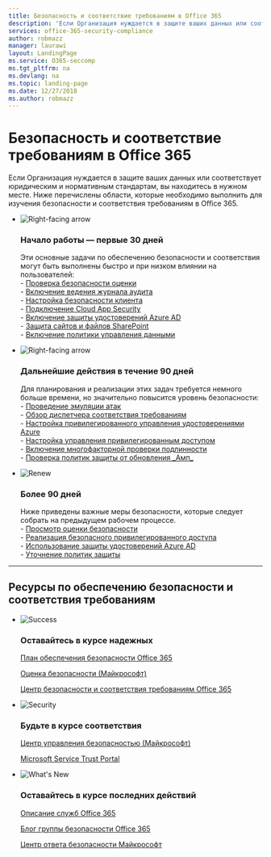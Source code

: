 ```yaml
---
title: Безопасность и соответствие требованиям в Office 365
description: 'Если Организация нуждается в защите ваших данных или соответствует юридическим и нормативным стандартам, вы находитесь в нужном месте. Здесь вы можете узнать о безопасности и совместимости в Office 365'
services: office-365-security-compliance
author: robmazz
manager: laurawi
layout: LandingPage
ms.service: O365-seccomp
ms.tgt_pltfrm: na
ms.devlang: na
ms.topic: landing-page
ms.date: 12/27/2018
ms.author: robmazz
---
```

# <a name="office-365-security-and-compliance"></a>Безопасность и соответствие требованиям в Office 365

Если Организация нуждается в защите ваших данных или соответствует юридическим и нормативным стандартам, вы находитесь в нужном месте. Ниже перечислены области, которые необходимо выполнить для изучения безопасности и соответствия требованиям в Office 365.

<ul class="cardsF panelContent">
    <li>
        <div class="cardSize">
            <div class="cardPadding">
                <div class="card">
                    <div class="cardImageOuter">
                        <div class="cardImage">
                            <img src="https://docs.microsoft.com/office/media/icons/caret-right-blue.svg" alt="Right-facing arrow" />
                        </div>
                    </div>
                    <div class="cardText">
                        <h3>Начало работы — первые 30 дней</h3>
                <p>Эти основные задачи по обеспечению безопасности и соответствия могут быть выполнены быстро и при низком влиянии на пользователей: <br> - <a href="office-365-secure-score.md" target="_blank">Проверка безопасности оценки</a> <br> - <a href="search-the-audit-log-in-security-and-compliance.md">Включение ведения журнала аудита</a> <br> - <a href="tenant-wide-setup-for-increased-security.md">Настройка безопасности клиента</a> <br> - <a href="https://docs.microsoft.com/cloud-app-security/connect-office-365-to-microsoft-cloud-app-security">Подключение Cloud App Security</a> <br> - <a href="https://docs.microsoft.com/azure/active-directory/active-directory-identityprotection-enable">Включение защиты удостоверений Azure AD</a> <br> - <a href="https://docs.microsoft.com/office365/enterprise/secure-sharepoint-online-sites-and-files">Защита сайтов и файлов SharePoint</a> <br> - <a href="configure-supervision-policies.md">Включение политики управления данными</a> </p>
                    </div>
                </div>
            </div>
        </div>
    </li>
    <li>
        <div class="cardSize">
            <div class="cardPadding">
                <div class="card">
                    <div class="cardImageOuter">
                        <div class="cardImage">
                            <img src="https://docs.microsoft.com/office/media/icons/caret-right-blue.svg" alt="Right-facing arrow" />
                        </div>
                    </div>
                    <div class="cardText">
                        <h3>Дальнейшие действия в течение 90 дней</h3>
                        <p>Для планирования и реализации этих задач требуется немного больше времени, но значительно повысится уровень безопасности: <br> - <a href="attack-simulator.md">Проведение эмуляции атак</a> <br> - <a href="meet-data-protection-and-regulatory-reqs-using-microsoft-cloud.md">Обзор диспетчера соответствия требованиям</a> <br> - <a href="https://docs.microsoft.com/azure/active-directory/privileged-identity-management/pim-configure">Настройка привилегированного управления удостоверениями Azure</a> <br> - <a href="privileged-access-management-configuration.md">Настройка управления привилегированным доступом</a>  <br> - <a href="https://docs.microsoft.com/azure/active-directory/authentication/concept-mfa-howitworks">Включение многофакторной проверки подлинности</a> <br> - <a href="protect-against-threats.md">Проверка политик защиты от обновления _Амп_</a> </p>
                    </div>
                </div>
            </div>
        </div>
    </li>
    <li>
        <div class="cardSize">
            <div class="cardPadding">
                <div class="card">
                    <div class="cardImageOuter">
                        <div class="cardImage">
                            <img src="https://docs.microsoft.com/office/media/icons/renew.svg" alt="Renew" />
                        </div>
                    </div>
                    <div class="cardText">
                        <h3>Более 90 дней</h3>
                        <p>Ниже приведены важные меры безопасности, которые следует собрать на предыдущем рабочем процессе.<br>
                        - <a href="office-365-secure-score.md" target="_blank">Просмотр оценки безопасности</a><br>
                        - <a href="https://docs.microsoft.com/windows-server/identity/securing-privileged-access/securing-privileged-access">Реализация безопасного привилегированного доступа</a><br>
                        - <a href="https://docs.microsoft.com/azure/active-directory/active-directory-identityprotection">Использование защиты удостоверений Azure AD</a><br>
                        - <a href="protect-against-threats.md">Уточнение политик защиты</a><br></p>
                    </div>
                </div>
            </div>
        </div>
    </li>
</ul>

<hr>
<h2>Ресурсы по обеспечению безопасности и соответствия требованиям</h2>

<ul class="panelContent cardsF">
    <li>
        <div class="cardSize">
            <div class="cardPadding">
                <div class="card">
                    <div class="cardImageOuter">
                        <div class="cardImage">
                            <img src="https://docs.microsoft.com/office/media/icons/success-blue.svg" alt="Success" data-linktype="external">
                        </div>
                    </div>
                    <div class="cardText">
                        <h3>Оставайтесь в курсе надежных</h3>
                        <p><a href="security-roadmap.md">План обеспечения безопасности Office 365</a></p>
                        <p><a href="office-365-secure-score.md" target="_blank">Оценка безопасности (Майкрософт)</a></p>
                        <p><a href="https://protection.office.com" target="_blank">Центр безопасности и соответствия требованиям Office 365</a></p>
                    </div>
                </div>
            </div>
        </div>
    </li>
    <li>
        <div class="cardSize">
            <div class="cardPadding">
                <div class="card">
                    <div class="cardImageOuter">
                        <div class="cardImage">
                            <img src="https://docs.microsoft.com/office/media/icons/security-blue.svg" alt="Security" data-linktype="external">
                        </div>
                    </div>
                    <div class="cardText">
                        <h3>Будьте в курсе соответствия</h3>
                        <p><a href="https://www.microsoft.com/trustcenter" target="_blank">Центр управления безопасностью (Майкрософт)</a></p>
                        <p><a href="https://servicetrust.microsoft.com" target="_blank">Microsoft Service Trust Portal</a></p>
                    </div>
                </div>
            </div>
        </div>
    </li>
    <li>
        <div class="cardSize">
            <div class="cardPadding">
                <div class="card">
                    <div class="cardImageOuter">
                        <div class="cardImage">
                            <img src="https://docs.microsoft.com/office/media/icons/whats-new-megaphone-blue.svg" alt="What's New" data-linktype="external">
                        </div>
                    </div>
                    <div class="cardText">
                        <h3>Оставайтесь в курсе последних действий</h3>
                        <p><a href="https://docs.microsoft.com/office365/servicedescriptions/office-365-service-descriptions-technet-library" target="_blank">Описание служб Office 365</a></p>
                        <p><a href="https://blogs.technet.microsoft.com/office365security" target="_blank">Блог группы безопасности Office 365</a></p>
                        <p><a href="https://www.microsoft.com/msrc" target="_blank">Центр ответа безопасности Майкрософт</a></p>
                    </div>
                </div>
            </div>
        </div>
    </li>
</ul>